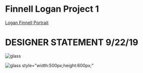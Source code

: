 # Finnell Logan Project 1
[Logan Finnell Portrait](https://creativecodingart2210fall2019section2.github.io/Finnell_Logan_ART2210/Projects/Project1/Project1.html)

# DESIGNER STATEMENT 9/22/19

![glass](https://loganfinnell.github.io/Finnell_Logan_ART2210/Projects/Project1/Reference_Images/glass.png)

![glass](https://loganfinnell.github.io/Finnell_Logan_ART2210/Projects/Project1/Reference_Images/poly.png)
style="width:500px;height:600px;"